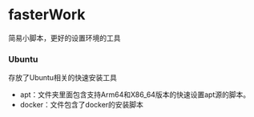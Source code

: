 # fasterWork
简易小脚本，更好的设置环境的工具

### Ubuntu
存放了Ubuntu相关的快速安装工具
- apt：文件夹里面包含支持Arm64和X86_64版本的快速设置apt源的脚本。
- docker：文件包含了docker的安装脚本